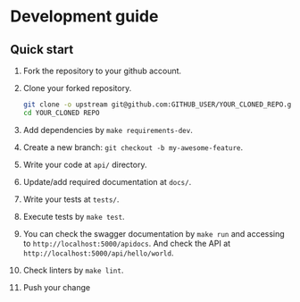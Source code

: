 # Development guide

## Quick start

1. Fork the repository to your github account.

1. Clone your forked repository.

   ```sh
   git clone -o upstream git@github.com:GITHUB_USER/YOUR_CLONED_REPO.git
   cd YOUR_CLONED REPO
   ```

1. Add dependencies by `make requirements-dev`.

1. Create a new branch: `git checkout -b my-awesome-feature`.

1. Write your code at `api/` directory.

1. Update/add required documentation at `docs/`.

1. Write your tests at `tests/`.

1. Execute tests by `make test`.

1. You can check the swagger documentation by `make run`
   and accessing to `http://localhost:5000/apidocs`. And check
   the API at `http://localhost:5000/api/hello/world`.

1. Check linters by `make lint`.

1. Push your change